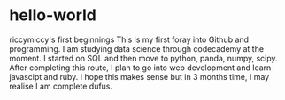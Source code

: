 # hello-world
riccymiccy's first beginnings
This is my first foray into Github and programming. I am studying data science through codecademy at the moment. 
I started on SQL and then move to python, panda, numpy, scipy. 
After completing this route, I plan to go into web development and learn javascipt and ruby.
I hope this makes sense but in 3 months time, I may realise I am complete dufus.
